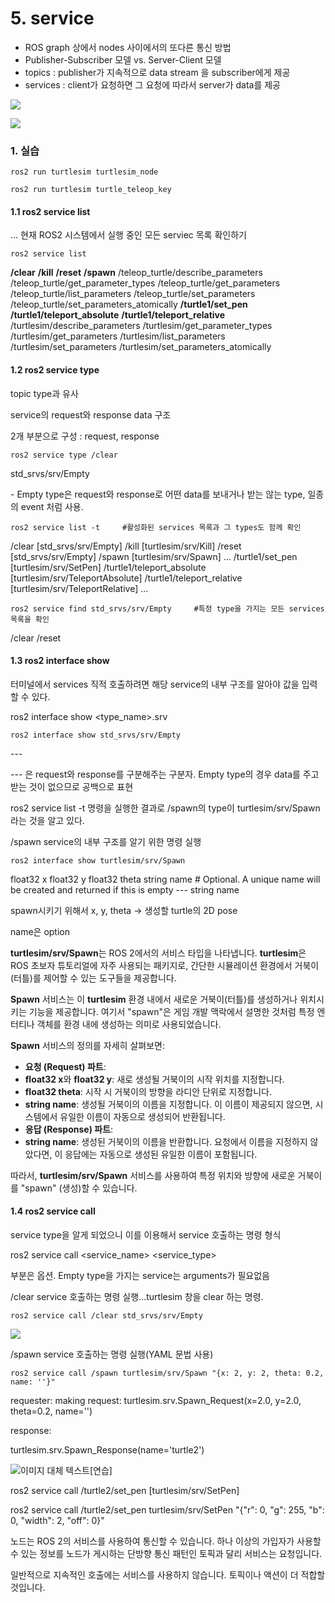 # 5. service



- ROS graph 상에서 nodes 사이에서의 또다른 통신 방법
- Publisher-Subscriber 모델 vs. Server-Client 모델
- topics : publisher가 지속적으로 data stream 을 subscriber에게 제공
- services : client가 요청하면 그 요청에 따라서 server가 data를 제공

![](https://github.com/firstbot1/ROS2STUDY/blob/main/1.CLI%20tools/pic/5_1.gif)

![](https://github.com/firstbot1/ROS2STUDY/blob/main/1.CLI%20tools/pic/5_2.gif)

### 1. 실습

```
ros2 run turtlesim turtlesim_node
```

```
ros2 run turtlesim turtle_teleop_key
```



#### 1.1 ros2 service list

... 현재 ROS2 시스템에서 실행 중인 모든 serviec 목록 확인하기

```
ros2 service list
```

**/clear**
**/kill**
**/reset**
**/spawn**
/teleop_turtle/describe_parameters
/teleop_turtle/get_parameter_types
/teleop_turtle/get_parameters
/teleop_turtle/list_parameters
/teleop_turtle/set_parameters
/teleop_turtle/set_parameters_atomically
**/turtle1/set_pen**
**/turtle1/teleport_absolute**
**/turtle1/teleport_relative**
/turtlesim/describe_parameters
/turtlesim/get_parameter_types
/turtlesim/get_parameters
/turtlesim/list_parameters
/turtlesim/set_parameters
/turtlesim/set_parameters_atomically



#### 1.2 ros2 service type

topic type과 유사

service의 request와 response data 구조

2개 부분으로 구성 : request, response

```
ros2 service type /clear
```

std_srvs/srv/Empty

\- Empty type은 request와 response로 어떤 data를 보내거나 받는 않는 type, 일종의 event 처럼 사용.

```
ros2 service list -t     #활성화된 services 목록과 그 types도 함께 확인
```

/clear [std_srvs/srv/Empty]
/kill [turtlesim/srv/Kill]
/reset [std_srvs/srv/Empty]
/spawn [turtlesim/srv/Spawn]
...
/turtle1/set_pen [turtlesim/srv/SetPen]
/turtle1/teleport_absolute [turtlesim/srv/TeleportAbsolute]
/turtle1/teleport_relative [turtlesim/srv/TeleportRelative]
...

```
ros2 service find std_srvs/srv/Empty     #특정 type을 가지는 모든 services 목록을 확인
```

/clear
/reset



#### 1.3 ros2 interface show

터미널에서 services 직적 호출하려면 해당 service의 내부 구조를 알아야 값을 입력할 수 있다.

ros2 interface show <type_name>.srv

```
ros2 interface show std_srvs/srv/Empty
```

\---

--- 은 request와 response를 구분해주는 구분자. Empty type의 경우 data를 주고 받는 것이 없으므로 공백으로 표현

ros2 service list -t 명령을 실행한 결과로 /spawn의 type이 turtlesim/srv/Spawn 라는 것을 알고 있다.

/spawn service의 내부 구조를 알기 위한 명령 실행

```
ros2 interface show turtlesim/srv/Spawn
```

float32 x
float32 y
float32 theta
string name # Optional.  A unique name will be created and returned if this is empty
\---
string name

spawn시키기 위해서 x, y, theta -> 생성할 turtle의 2D pose

name은 option



**turtlesim/srv/Spawn**는 ROS 2에서의 서비스 타입을 나타냅니다. **turtlesim**은 ROS 초보자 튜토리얼에 자주 사용되는 패키지로, 간단한 시뮬레이션 환경에서 거북이(터틀)를 제어할 수 있는 도구들을 제공합니다.

**Spawn** 서비스는 이 **turtlesim** 환경 내에서 새로운 거북이(터틀)를 생성하거나 위치시키는 기능을 제공합니다. 여기서 "spawn"은 게임 개발 맥락에서 설명한 것처럼 특정 엔터티나 객체를 환경 내에 생성하는 의미로 사용되었습니다.

**Spawn** 서비스의 정의를 자세히 살펴보면:

- **요청 (Request) 파트**:
- **float32 x**와 **float32 y**: 새로 생성될 거북이의 시작 위치를 지정합니다.
- **float32 theta**: 시작 시 거북이의 방향을 라디안 단위로 지정합니다.
- **string name**: 생성될 거북이의 이름을 지정합니다. 이 이름이 제공되지 않으면, 시스템에서 유일한 이름이 자동으로 생성되어 반환됩니다.
- **응답 (Response) 파트**:
- **string name**: 생성된 거북이의 이름을 반환합니다. 요청에서 이름을 지정하지 않았다면, 이 응답에는 자동으로 생성된 유일한 이름이 포함됩니다.

따라서, **turtlesim/srv/Spawn** 서비스를 사용하여 특정 위치와 방향에 새로운 거북이를 "spawn" (생성)할 수 있습니다.



#### 1.4 ros2 service call

service type을 알게 되었으니 이를 이용해서 service 호출하는 명령 형식

ros2 service call <service_name> <service_type> <arguments>

부분은 옵션. Empty type을 가지는 service는 arguments가 필요없음

/clear service 호출하는 명령 실행...turtlesim 창을 clear 하는 명령.

```
ros2 service call /clear std_srvs/srv/Empty
```

![](https://github.com/firstbot1/ROS2STUDY/blob/main/1.CLI%20tools/pic/5_1.png)

/spawn service 호출하는 명령 실행(YAML 문법 사용)

```
ros2 service call /spawn turtlesim/srv/Spawn "{x: 2, y: 2, theta: 0.2, name: ''}"
```

requester: making request: turtlesim.srv.Spawn_Request(x=2.0, y=2.0, theta=0.2, name='')



response:

turtlesim.srv.Spawn_Response(name='turtle2')

<img src="https://github.com/firstbot1/ROS2STUDY/blob/main/1.CLI%20tools/pic/5_2.png" alt="이미지 대체 텍스트" style="float: left;">



[연습]

ros2 service call /turtle2/set_pen [turtlesim/srv/SetPen]

ros2 service call /turtle2/set_pen turtlesim/srv/SetPen "{\"r\": 0, \"g\": 255, \"b\": 0, \"width\": 2, \"off\": 0}"



노드는 ROS 2의 서비스를 사용하여 통신할 수 있습니다. 하나 이상의 가입자가 사용할 수 있는 정보를 노드가 게시하는 단방향 통신 패턴인 토픽과 달리 서비스는 요청입니다.

일반적으로 지속적인 호출에는 서비스를 사용하지 않습니다. 토픽이나 액션이 더 적합할 것입니다.
